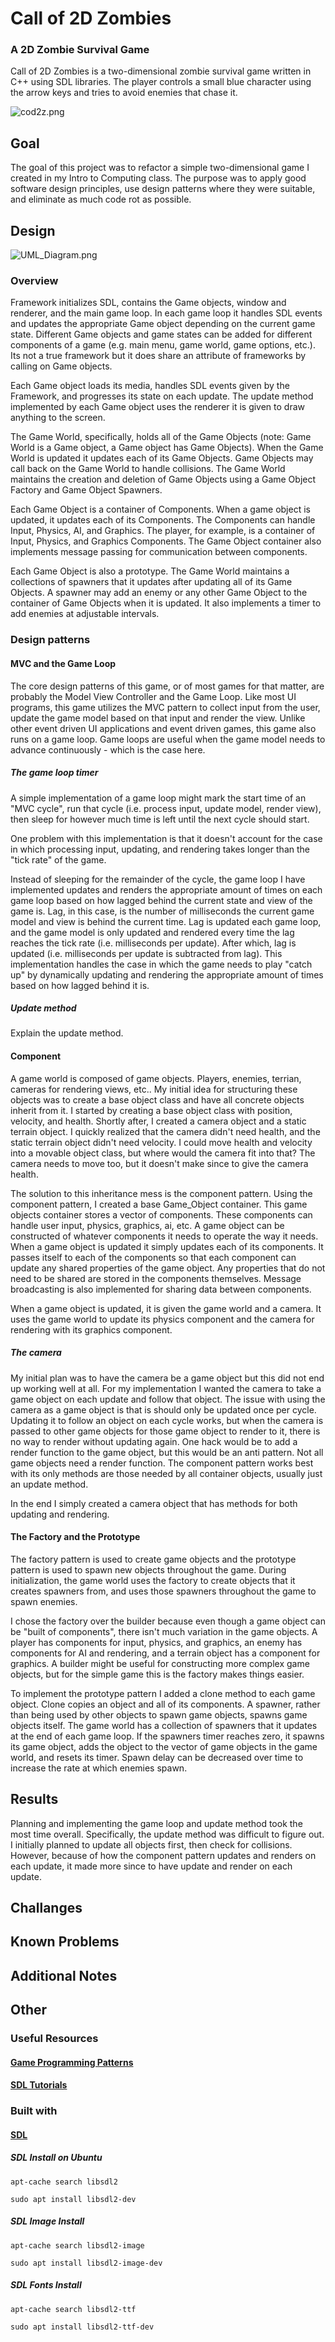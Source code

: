 # Call of 2D Zombies
### A 2D Zombie Survival Game

Call of 2D Zombies is a two-dimensional zombie survival game written in C++ using SDL libraries. The player controls a small blue character using the arrow keys and tries to avoid enemies that chase it.

![cod2z.png](cpp/src/resources/co2dz.png)


## Goal
The goal of this project was to refactor a simple two-dimensional game I created in my Intro to Computing class. The purpose was to apply good software design principles, use design patterns where they were suitable, and eliminate as much code rot as possible.

## Design
![UML_Diagram.png](cpp/src/resources/UML_Diagram.png)

### Overview
Framework initializes SDL, contains the Game objects, window and renderer, and the main game loop. In each game loop it handles SDL events and updates the appropriate Game object depending on the current game state. Different Game objects and game states can be added for different components of a game (e.g. main menu, game world, game options, etc.). Its not a true framework but it does share an attribute of frameworks by calling on Game objects.   

Each Game object loads its media, handles SDL events given by the Framework, and progresses its state on each update. The update method implemented by each Game object uses the renderer it is given to draw anything to the screen.

The Game World, specifically, holds all of the Game Objects (note: Game World is a Game object, a Game object has Game Objects). When the Game World is updated it updates each of its Game Objects. Game Objects may call back on the Game World to handle collisions. The Game World maintains the creation and deletion of Game Objects using a Game Object Factory and Game Object Spawners.

Each Game Object is a container of Components. When a game object is updated, it updates each of its Components. The Components can handle Input, Physics, AI, and Graphics. The player, for example, is a container of Input, Physics, and Graphics Components. The Game Object container also implements message passing for communication between components.

Each Game Object is also a prototype. The Game World maintains a collections of spawners that it updates after updating all of its Game Objects. A spawner may add an enemy or any other Game Object to the container of Game Objects when it is updated. It also implements a timer to add enemies at adjustable intervals.

### Design patterns

#### MVC and the Game Loop
The core design patterns of this game, or of most games for that matter, are probably the Model View Controller and the Game Loop. Like most UI programs, this game utilizes the MVC pattern to collect input from the user, update the game model based on that input and render the view. Unlike other event driven UI applications and event driven games, this game also runs on a game loop. Game loops are useful when the game model needs to advance continuously - which is the case here.

##### The game loop timer
A simple implementation of a game loop might mark the start time of an "MVC cycle", run that cycle (i.e. process input, update model, render view), then sleep for however much time is left until the next cycle should start.

One problem with this implementation is that it doesn't account for the case in which processing input, updating, and rendering takes longer than the "tick rate" of the game.

Instead of sleeping for the remainder of the cycle, the game loop I have implemented updates and renders the appropriate amount of times on each game loop based on how lagged behind the current state and view of the game is. Lag, in this case, is the number of milliseconds the current game model and view is behind the current time. Lag is updated each game loop, and the game model is only updated and rendered every time the lag reaches the tick rate (i.e. milliseconds per update). After which, lag is updated (i.e. milliseconds per update is subtracted from lag). This implementation handles the case in which the game needs to play "catch up" by dynamically updating and rendering the appropriate amount of times based on how lagged behind it is.

##### Update method
Explain the update method.

#### Component
A game world is composed of game objects. Players, enemies, terrian, cameras for rendering views, etc.. My initial idea for structuring these objects was to create a base object class and have all concrete objects inherit from it. I started by creating a base object class with position, velocity, and health. Shortly after, I created a camera object and a static terrain object. I quickly realized that the camera didn't need health, and the static terrain object didn't need velocity. I could move health and velocity into a movable object class, but where would the camera fit into that? The camera needs to move too, but it doesn't make since to give the camera health.

The solution to this inheritance mess is the component pattern. Using the component pattern, I created a base Game_Object container. This game objects container stores a vector of components. These components can handle user input, physics, graphics, ai, etc. A game object can be constructed of whatever components it needs to operate the way it needs. When a game object is updated it simply updates each of its components. It passes itself to each of the components so that each component can update any shared properties of the game object. Any properties that do not need to be shared are stored in the components themselves. Message broadcasting is also implemented for sharing data between components.

When a game object is updated, it is given the game world and a camera. It uses the game world to update its physics component and the camera for rendering with its graphics component.

##### The camera
My initial plan was to have the camera be a game object but this did not end up working well at all. For my implementation I wanted the camera to take a game object on each update and follow that object. The issue with using the camera as a game object is that is should only be updated once per cycle. Updating it to follow an object on each cycle works, but when the camera is passed to other game objects for those game object to render to it, there is no way to render without updating again. One hack would be to add a render function to the game object, but this would be an anti pattern. Not all game objects need a render function. The component pattern works best with its only methods are those needed by all container objects, usually just an update method.

In the end I simply created a camera object that has methods for both updating and rendering.


#### The Factory and the Prototype
The factory pattern is used to create game objects and the prototype pattern is used to spawn new objects throughout the game. During initialization, the game world uses the factory to create objects that it creates spawners from, and uses those spawners throughout the game to spawn enemies.

I chose the factory over the builder because even though a game object can be "built of components", there isn't much variation in the game objects. A player has components for input, physics, and graphics, an enemy has components for AI and rendering, and a terrain object has a component for graphics. A builder might be useful for constructing more complex game objects, but for the simple game this is the factory makes things easier.

To implement the prototype pattern I added a clone method to each game object. Clone copies an object and all of its components. A spawner, rather than being used by other objects to spawn game objects, spawns game objects itself. The game world has a collection of spawners that it updates at the end of each game loop. If the spawners timer reaches zero, it spawns its game object, adds the object to the vector of game objects in the game world, and resets its timer. Spawn delay can be decreased over time to increase the rate at which enemies spawn.


## Results
Planning and implementing the game loop and update method took the most time overall. Specifically, the update method was difficult to figure out. I initially planned to update all objects first, then check for collisions. However, because of how the component pattern updates and renders on each update, it made more since to have update and render on each update.

## Challanges

## Known Problems

## Additional Notes



## Other

### Useful Resources

#### [Game Programming Patterns](http://gameprogrammingpatterns.com/contents.html)

#### [SDL Tutorials](http://lazyfoo.net/tutorials/SDL/index.php)


### Built with

#### [SDL](https://www.libsdl.org/)

##### SDL Install on Ubuntu

`apt-cache search libsdl2`

`sudo apt install libsdl2-dev`

##### SDL Image Install

`apt-cache search libsdl2-image`

`sudo apt install libsdl2-image-dev`

##### SDL Fonts Install

`apt-cache search libsdl2-ttf`

`sudo apt install libsdl2-ttf-dev`
